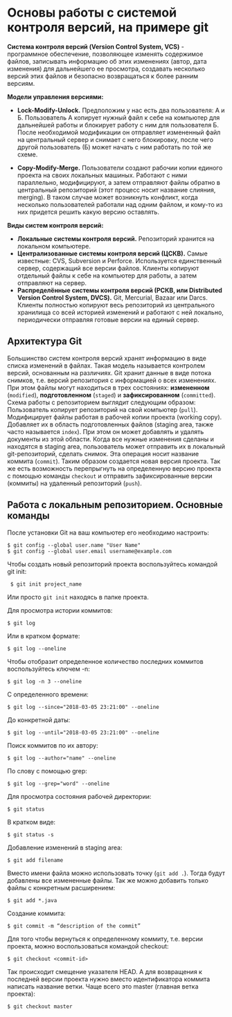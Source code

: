 # Основы работы с системой контроля версий, на примере git

**Система контроля версий (Version Control System, VCS)** - программное обеспечение, позволяющее изменять содержимое файлов, записывать информацию об этих изменениях (автор, дата изменения) для дальнейшего ее просмотра, создавать несколько версий этих файлов и безопасно возвращаться к более ранним версиям. 

**Модели управления версиями:**

- **Lock-Modify-Unlock.** Предположим у нас есть два пользователя: А и Б. Пользователь А копирует нужный файл к себе на компьютер для дальнейшей работы и блокирует работу с ним для пользователя Б. После необходимой модификации он отправляет измененный файл на центральный сервер и снимает с него блокировку, после чего другой пользователь (Б) может начать с ним работать по той же схеме. 

- **Copy-Modify-Merge.** Пользователи создают рабочии копии единого проекта на своих локальных машиных. Работают с ними параллельно, модифицируют, а затем отправляют файлы обратно в центральный репозиторий (этот процесс носит название слияния, merging). В таком случае может возникнуть конфликт, когда несколько пользователей работали над одним файлом, и кому-то из них придется решить какую версию оставлять. 

**Виды систем контроля версий:**
- **Локальные системы контроля версий.** 
Репозиторий хранится на локальном компьютере.
- **Централизованные системы контроля версий (ЦСКВ).** 
Самые известные: CVS, Subversion и Perforce. Используется единственный сервер, содержащий все версии файлов. Клиенты копируют отдельный файлы к себе на компьютер для работы, а затем отправляют на сервер. 
- **Распределённые системы контроля версий (РСКВ, или Distributed Version Control System, DVCS).**
Git, Mercurial, Bazaar или Darcs. Клиенты полностью копируют весь репозиторий из центрального хранилища со всей историей изменений и работают с ней локально, периодически отправляя готовые версии на единый сервер. 

## Архитектура Git

Большинство систем контроля версий хранят информацию в виде списка изменений в файлах. Такая модель называется контролем версий, основанным на различиях. 
Git хранит данные в виде потока снимков, т.е. версий репозитория с информацией о всех изменениях. При этом файлы могут находиться в трех состояниях: **измененном** (`modified`), **подготовленном** (`staged`) и **зафиксированном** (`committed`). 
Схема работы с репозиторием выглядит следующим образом:
Пользователь копирует репозиторий на свой компьютер (`pull`).
Модифицирует файлы работая в рабочей копии проекта (working copy).
Добавляет их в область подготовленных файлов (staging area, также часто называется `index`). При этом он может добавлять и удалять документы из этой области. 
Когда все нужные изменения сделаны и находятся в staging area, пользователь может отправить их в локальный git-репозиторий, сделать снимок. Эта операция носит название коммита (`commit`). Таким образом создается новая версия проекта. 
Так же есть возможность перепрыгнуть на определенную версию проекта с помощью команды `checkout` и отправить зафиксированные версии (коммиты) на удаленный репозиторий (`push`). 

## Работа с локальным репозиторием. Основные команды

После установки Git на ваш компьютер его необходимо настроить:

```
$ git config --global user.name "User Name"
$ git config --global user.email username@example.com
```

Чтобы создать новый репозиторий проекта воспользуйтесь командой git init: 

```
 $ git init project_name
```

Или просто `git init` находясь в папке проекта. 

Для просмотра истории коммитов:

```
$ git log
```

Или в кратком формате:

```
$ git log --oneline
```

Чтобы отобразит определенное количество последних коммитов воспользуйтесь ключем -n:
```
$ git log -n 3 --oneline
```

С определенного времени:
```
$ git log --since="2018-03-05 23:21:00" --oneline
```
До конкретной даты:
```
$ git log --until="2018-03-05 23:21:00" --oneline
```
Поиск коммитов по их автору:
```
$ git log --author="name" --oneline
```
По слову с помощью grep:
```
$ git log --grep="word" --oneline
```

Для просмотра состояния рабочей директории:
```
$ git status
```

В кратком виде:
```
$ git status -s
```
Добавление изменений в staging area:
```
$ git add filename
```
Вместо имени файла можно использовать точку (`git add .`). Тогда будут добавлены все измененные  файлы. Так же можно добавить только файлы с конкретным расширением: 
```
$ git add *.java
```
Создание коммита:
```
$ git commit -m “description of the commit”
```
Для того чтобы вернуться к определенному коммиту, т.е. версии проекта, можно воспользоваться командой checkout:
```
$ git checkout <commit-id>
```
Так происходит смещение указателя HEAD. 
А для возвращения к последней версии проекта нужно вместо идентификатора коммита написать название ветки. Чаще всего это master (главная ветка проекта):
```
$ git checkout master
```
